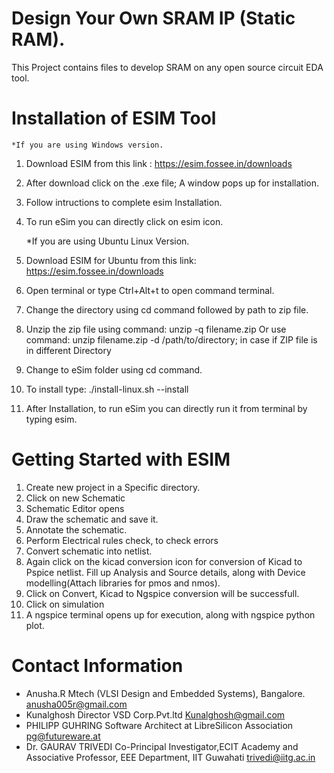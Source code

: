 
# Design Your Own SRAM IP (Static RAM).
This Project contains files to develop SRAM on any open source circuit EDA tool.
# Installation of ESIM Tool
    *If you are using Windows version.
1. Download ESIM from this link : https://esim.fossee.in/downloads
2. After download click on the .exe file;  A window pops up for installation.
3. Follow intructions to complete esim Installation.
4. To run eSim you can directly click on esim icon.

    *If you are using Ubuntu Linux Version.
1. Download ESIM for Ubuntu from this link: https://esim.fossee.in/downloads
2. Open terminal or type Ctrl+Alt+t to open command terminal.
3. Change the directory using cd command followed by path to zip file.
4. Unzip the zip file using command: unzip -q filename.zip 
   Or use command: unzip filename.zip -d /path/to/directory; in case if ZIP file is in different Directory
5. Change to eSim folder using cd command.
6. To install type: ./install-linux.sh --install
7. After Installation, to run eSim you can directly run it from terminal by typing esim.
 
#  Getting Started with ESIM
1. Create new project in a Specific directory.
2. Click on new Schematic
3. Schematic Editor opens
4. Draw the schematic and save it.
5. Annotate the schematic. 
6. Perform Electrical rules check, to check errors
7. Convert schematic into netlist. 
8. Again click on the kicad conversion icon for conversion of Kicad to Pspice netlist. Fill up Analysis and Source details, along with      Device modelling(Attach libraries for pmos and nmos). 
9. Click on Convert, Kicad to Ngspice conversion will be successfull.
10. Click on simulation
11. A ngspice terminal opens up for execution, along with ngspice python plot.

# Contact Information
* Anusha.R Mtech (VLSI Design and Embedded Systems), Bangalore. anusha005r@gmail.com
* Kunalghosh Director VSD Corp.Pvt.ltd Kunalghosh@gmail.com
* PHILIPP GUHRING Software Architect at LibreSilicon Association pg@futureware.at
* Dr. GAURAV TRIVEDI Co-Principal Investigator,ECIT Academy and Associative Professor, EEE Department, IIT Guwahati trivedi@iitg.ac.in
